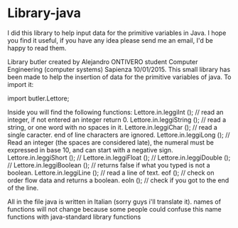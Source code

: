 # Library-java
I did this library to help input data for the primitive variables in Java. I hope you find it useful, if you have any idea please send me an email, I'd be happy to read them.


Library butler created by Alejandro ONTIVERO student Computer Engineering (computer systems) Sapienza 10/01/2015.
This small library has been made to help the insertion of data for the primitive variables of java.
To import it:

import butler.Lettore;

Inside you will find the following functions:
Lettore.in.leggiInt (); // read an integer, if not entered an integer return 0.
Lettore.in.leggiString (); // read a string, or one word with no spaces in it.
Lettore.in.leggiChar (); // read a single caracter. end of line characters are ignored.
Lettore.in.leggiLong (); // Read an integer (the spaces are considered late), the numeral must be expressed in base 10, and can start with a negative sign.
Lettore.in.leggiShort (); //
Lettore.in.leggiFloat (); //
Lettore.in.leggiDouble (); //
Lettore.in.leggiBoolean (); // returns false if what you typed is not a boolean.
Lettore.in.leggiLine (); // read a line of text.
eof (); // check on order flow data and returns a boolean.
eoln (); // check if you got to the end of the line.

All in the file java is written in Italian (sorry guys i'll translate it).
names of functions will not change because some people could confuse this name functions with java-standard library functions
